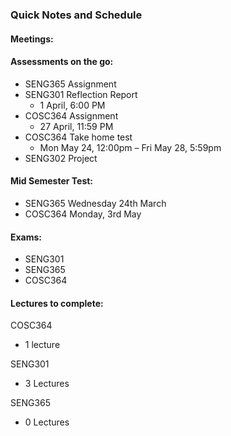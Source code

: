 ### Quick Notes and Schedule


#### Meetings:


#### Assessments on the go:
- SENG365 Assignment
- SENG301 Reflection Report
    * 1 April, 6:00 PM
- COSC364 Assignment
    * 27 April, 11:59 PM
- COSC364 Take home test
    * Mon May 24, 12:00pm – Fri May 28, 5:59pm
- SENG302 Project

#### Mid Semester Test:
- SENG365 Wednesday 24th March
- COSC364 Monday, 3rd May

#### Exams:
- SENG301
- SENG365
- COSC364


#### Lectures to complete:

COSC364
- 1 lecture

SENG301
- 3 Lectures

SENG365
- 0 Lectures

